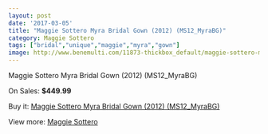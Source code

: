 ```yaml
---
layout: post
date: '2017-03-05'
title: "Maggie Sottero Myra Bridal Gown (2012) (MS12_MyraBG)"
category: Maggie Sottero
tags: ["bridal","unique","maggie","myra","gown"]
image: http://www.benemulti.com/11873-thickbox_default/maggie-sottero-myra-bridal-gown-2012-ms12myrabg.jpg
---
```

Maggie Sottero Myra Bridal Gown (2012) (MS12_MyraBG)

On Sales: **$449.99**
<a href="https://www.benemulti.com/en/maggie-sottero/4444-maggie-sottero-myra-bridal-gown-2012-ms12myrabg.html"><amp-img layout="responsive" width="600" height="600" src="//www.benemulti.com/11873-thickbox_default/maggie-sottero-myra-bridal-gown-2012-ms12myrabg.jpg" alt="Maggie Sottero Myra Bridal Gown (2012) (MS12_MyraBG) 0" /></a>
<a href="https://www.benemulti.com/en/maggie-sottero/4444-maggie-sottero-myra-bridal-gown-2012-ms12myrabg.html"><amp-img layout="responsive" width="600" height="600" src="//www.benemulti.com/11875-thickbox_default/maggie-sottero-myra-bridal-gown-2012-ms12myrabg.jpg" alt="Maggie Sottero Myra Bridal Gown (2012) (MS12_MyraBG) 1" /></a>
<a href="https://www.benemulti.com/en/maggie-sottero/4444-maggie-sottero-myra-bridal-gown-2012-ms12myrabg.html"><amp-img layout="responsive" width="600" height="600" src="//www.benemulti.com/11874-thickbox_default/maggie-sottero-myra-bridal-gown-2012-ms12myrabg.jpg" alt="Maggie Sottero Myra Bridal Gown (2012) (MS12_MyraBG) 2" /></a>

Buy it: [Maggie Sottero Myra Bridal Gown (2012) (MS12_MyraBG)](https://www.benemulti.com/en/maggie-sottero/4444-maggie-sottero-myra-bridal-gown-2012-ms12myrabg.html "Maggie Sottero Myra Bridal Gown (2012) (MS12_MyraBG)")

View more: [Maggie Sottero](https://www.benemulti.com/en/41-maggie-sottero "Maggie Sottero")